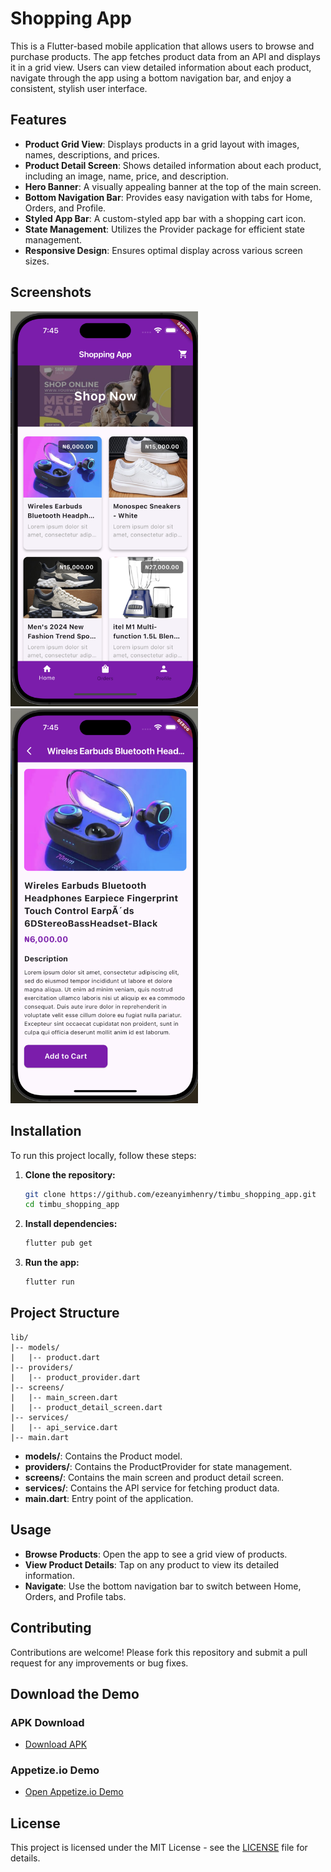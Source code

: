 # Shopping App

This is a Flutter-based mobile application that allows users to browse and purchase products. The app fetches product data from an API and displays it in a grid view. Users can view detailed information about each product, navigate through the app using a bottom navigation bar, and enjoy a consistent, stylish user interface.

## Features

- **Product Grid View**: Displays products in a grid layout with images, names, descriptions, and prices.
- **Product Detail Screen**: Shows detailed information about each product, including an image, name, price, and description.
- **Hero Banner**: A visually appealing banner at the top of the main screen.
- **Bottom Navigation Bar**: Provides easy navigation with tabs for Home, Orders, and Profile.
- **Styled App Bar**: A custom-styled app bar with a shopping cart icon.
- **State Management**: Utilizes the Provider package for efficient state management.
- **Responsive Design**: Ensures optimal display across various screen sizes.

## Screenshots

<img src="assets/home-screen.png" alt="Products Screen" width="300">
<img src="assets/product-detail.png" alt="Checkout Screen" width="300">

## Installation

To run this project locally, follow these steps:

1. **Clone the repository:**

    ```bash
    git clone https://github.com/ezeanyimhenry/timbu_shopping_app.git
    cd timbu_shopping_app
    ```

2. **Install dependencies:**

    ```bash
    flutter pub get
    ```

3. **Run the app:**

    ```bash
    flutter run
    ```

## Project Structure

```plaintext
lib/
|-- models/
|   |-- product.dart
|-- providers/
|   |-- product_provider.dart
|-- screens/
|   |-- main_screen.dart
|   |-- product_detail_screen.dart
|-- services/
|   |-- api_service.dart
|-- main.dart
```

- **models/**: Contains the Product model.
- **providers/**: Contains the ProductProvider for state management.
- **screens/**: Contains the main screen and product detail screen.
- **services/**: Contains the API service for fetching product data.
- **main.dart**: Entry point of the application.

## Usage

- **Browse Products**: Open the app to see a grid view of products.
- **View Product Details**: Tap on any product to view its detailed information.
- **Navigate**: Use the bottom navigation bar to switch between Home, Orders, and Profile tabs.

## Contributing

Contributions are welcome! Please fork this repository and submit a pull request for any improvements or bug fixes.

## Download the Demo

### APK Download
- [Download APK](https://drive.google.com/file/d/1HsDJj9GpxtaOtF9sWHrQx9jJetIzp21e/view?usp=sharing)

### Appetize.io Demo
- [Open Appetize.io Demo](https://appetize.io/embed/b_n4bsd3ign3vumrpwt7ghux7yku)

## License

This project is licensed under the MIT License - see the [LICENSE](LICENSE) file for details.